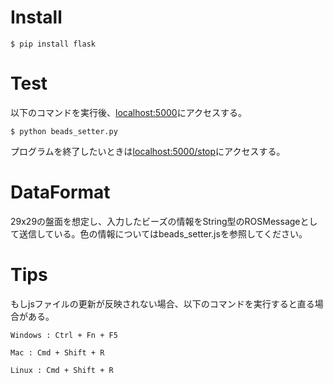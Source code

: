 # Install

```shell
$ pip install flask
```



# Test

以下のコマンドを実行後、[localhost:5000](localhost:5000)にアクセスする。

```shell
$ python beads_setter.py
```

プログラムを終了したいときは[localhost:5000/stop](localhost:5000/stop)にアクセスする。



# DataFormat

29x29の盤面を想定し、入力したビーズの情報をString型のROSMessageとして送信している。色の情報についてはbeads_setter.jsを参照してください。



# Tips

もしjsファイルの更新が反映されない場合、以下のコマンドを実行すると直る場合がある。

```shell
Windows : Ctrl + Fn + F5

Mac : Cmd + Shift + R

Linux : Cmd + Shift + R
```

